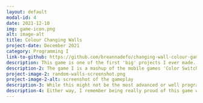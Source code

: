 ```yaml
---
layout: default
modal-id: 4
date: 2021-12-10
img: game-icon.png
alt: image-alt
title: Colour Changing Walls
project-date: December 2021
category: Programming I
link-to-github: https://github.com/breannadefo/changing-wall-colour-game
description: This game is one of the first 'big' projects I ever made. It was for the final project of the first programming class I took in college.
description-2: The game I is a mashup of the mobile games 'Color Switch' and 'Flappy Bird'. Here is a screenshot of what the gameplay looks like.
project-image-2: random-walls-screenshot.png
project-image-2-alt: screenshot of the gameplay
description-3: While this might not be the most advanced or well programmed thing I've ever made, I wanted to put it here to show my progress. I have come a long way and have learned a lot since this game was created. When I opened it and saw that it was all in the console, I got flashbacks of back when I first started learning how to code. Honestly, playing it again a couple years later felt a bit nostalgic.
description-4: Either way, I remember being really proud of this game when I made it, so this is here to honor my younger self. 
---
```

